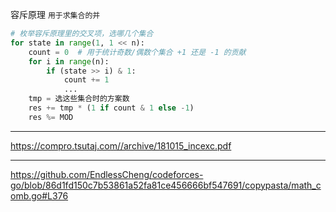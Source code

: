 容斥原理 `用于求集合的并`

```Python
# 枚举容斥原理里的交叉项，选哪几个集合
for state in range(1, 1 << n):
    count = 0  # 用于统计奇数/偶数个集合 +1 还是 -1 的贡献
    for i in range(n):
        if (state >> i) & 1:
            count += 1
            ...
    tmp = 选这些集合时的方案数
    res += tmp * (1 if count & 1 else -1)
    res %= MOD
```

---

https://compro.tsutaj.com//archive/181015_incexc.pdf

---

https://github.com/EndlessCheng/codeforces-go/blob/86d1fd150c7b53861a52fa81ce456666bf547691/copypasta/math_comb.go#L376
